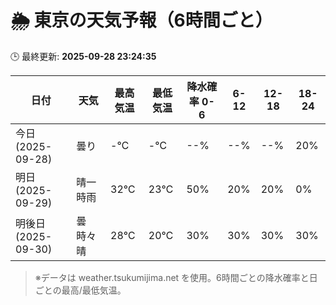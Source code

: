 # 🌦️ 東京の天気予報（6時間ごと）

🕒 最終更新: **2025-09-28 23:24:35**

| 日付 | 天気 | 最高気温 | 最低気温 | 降水確率 0-6 | 6-12 | 12-18 | 18-24 |
|------|------|----------|----------|------------|------|------|------|
| 今日 (2025-09-28) | 曇り | -℃ | -℃ | --% | --% | --% | 20% |
| 明日 (2025-09-29) | 晴一時雨 | 32℃ | 23℃ | 50% | 20% | 20% | 0% |
| 明後日 (2025-09-30) | 曇時々晴 | 28℃ | 20℃ | 30% | 30% | 30% | 30% |

> ※データは weather.tsukumijima.net を使用。6時間ごとの降水確率と日ごとの最高/最低気温。